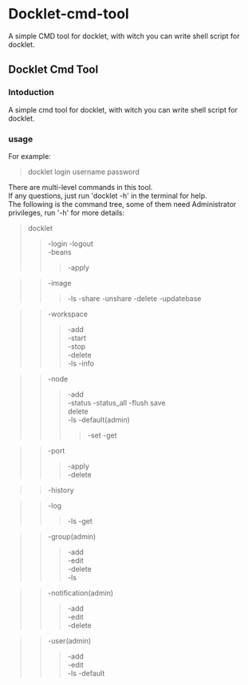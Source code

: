 # Docklet-cmd-tool
A simple CMD tool for docklet, with witch you can write shell script for docklet.
## Docklet Cmd Tool

### Intoduction
A simple cmd tool for docklet, with witch you can write shell script for docklet.


### usage
For example:  
> docklet login username password  

There are multi-level commands in this tool.  
If any questions, just  run 'docklet -h' in the terminal for help.  
The following is the command tree, some of them need Administrator privileges, run '-h' for more details:   
> docklet  
>>-login
>>-logout  
>>-beans  
>>>-apply  

>> -image
>>>-ls
>>>-share
>>>-unshare
>>>-delete
>>>-updatebase

>>-workspace  
>>>-add  
>>>-start  
>>>-stop  
>>>-delete  
>>>-ls
>>>-info

>>-node  
>>>-add   
>>>-status
>>>-status_all
>>>-flush
>>> save  
>>> delete  
>>>-ls
>>>-default(admin)  
>>>>-set
>>>>-get 

>>-port  
>>>-apply  
>>>-delete  

>>-history

>>-log
>>>-ls
>>>-get

>>-group(admin)  
>>>-add  
>>>-edit  
>>>-delete  
>>>-ls

>>-notification(admin)  
>>>-add  
>>>-edit  
>>>-delete  

>>-user(admin)  
>>>-add  
>>>-edit  
>>>-ls
>>>-default
